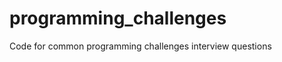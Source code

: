 programming_challenges
======================

Code for common programming challenges interview questions
